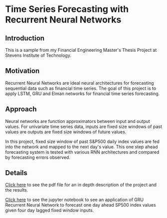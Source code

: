 # Time Series Forecasting with Recurrent Neural Networks

## Introduction
This is a sample from my Financial Engineering Master's Thesis Project at Stevens Institute of Technology. 

## Motivation
Recurrent Neural Networks are ideal neural architectures for forecasting sequential data such as financial time series. The goal of this project is to apply LSTM, GRU and Elman networks for financial time series forecasting. 

## Approach
Neural networks are function approximators between input and output values. For univariate time series data, inputs are fixed size windows of past values are outputs are fixed size windows of future values. 

In this project, fixed size window of past S&P500 daily index values are fed into the network and mapped to the next day's value. This one step ahead forecasting system is tested with various RNN architectures and compared by forecasting errors observed. 

## Details
[Click here](https://github.com/sarpuslu/rnn/blob/master/Stock%20Time%20Series%20Forecasts%20by%20Recurrent%20Neural%20Networks.pdf) to see the pdf file for an in depth description of the project and the results. 

[Click here](https://github.com/sarpuslu/rnn/blob/master/rnn-sp500index-forecast.ipynb) to see the jupyter notebook to see an application of GRU Recurrent Neural Network to forecast one day ahead SP500 index values given four day lagged fixed window inputs. 
